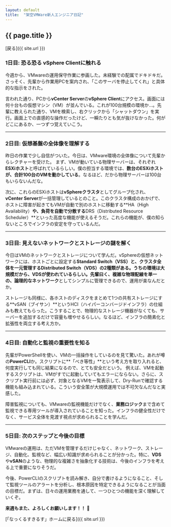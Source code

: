 ```yaml
--- 
layout: default
title:  "架空VMWare新人エンジニア日記"
---
```


## {{ page.title }}

 [戻る]({{ site.url }}) 

### 1日目: 恐る恐る vSphere Clientに触れる
今週から、VMwareの運用保守作業に参画した。未経験での配属でドキドキだ。さっそく、先輩から作業用PCを案内され、「このサーバを停止してくれ」と具体的な指示をされた。

言われた通り、PCから**vCenter Server**の**vSphere Client**にアクセス。画面には何十台もの仮想マシン（VM）が並んでいる。これが100台規模の環境か...。先輩に教えられた通り、VMを検索し、右クリックから「シャットダウン」を実行。画面上での直感的な操作だったけど、一瞬たりとも気が抜けなかった。何がどこにあるか、一つずつ覚えていこう。

---

### 2日目: 仮想基盤の全体像を理解する
昨日の作業で少し自信がついた。今日は、VMware環境の全体像について先輩からレクチャーを受けた。
まず、VMが動いている物理サーバーは、それぞれ**ESXiホスト**と呼ばれているらしい。僕の担当する環境では、**数台のESXiホストが、合計100台のVMを動かしている**。なるほど、だから物理サーバーは100台もいらないんだな。

次に、これらのESXiホストは**vSphereクラスタ**としてグループ化され、**vCenter Server**が一括管理しているとのこと。このクラスタ構成のおかげで、ホストに障害が起きてもVMが自動で別のホストに移動する**HA（High Availability）**や、負荷を自動で分散する**DRS（Distributed Resource Scheduler）**といった高度な機能が使えるそうだ。これらの機能が、僕の知らないところでインフラの安定を守っているんだ。

---

### 3日目: 見えないネットワークとストレージの謎を解く
今日はVMのネットワークとストレージについて学んだ。vSphereの仮想ネットワークには、ホストごとに設定する**Standard Switch（VSS）**と、クラスタ全体を一元管理する**Distributed Switch（VDS）**の2種類がある。うちの環境は大規模だから、VDSが使われているらしい。先輩曰く、複雑な物理配線を**単一の、論理的なネットワーク**としてシンプルに管理できるので、運用が楽なんだとか。

ストレージも同様に、各ホストのディスクをまとめて1つの共有ストレージにする**vSAN（ブイサン）**というHCI（ハイパーコンバージドインフラ）の仕組みも教えてもらった。こうすることで、物理的なストレージ機器がなくても、サーバーを追加するだけで容量も増やせるらしい。なるほど、インフラの簡素化と拡張性を両立する考え方か。

---

### 4日目: 自動化と監視の重要性を知る
先輩がPowerShellを使い、VMの一括操作をしているのを見て驚いた。あれが噂の**PowerCLI**か。スクリプトに**「べき等性」**という考え方を取り入れると、何度実行しても同じ結果になるので、とても安全だという。
例えば、VMを起動するスクリプトは、VMがすでに起動していてもエラーにならない。さらに、スクリプト実行前には必ず、対象となるVMを一覧表示して、Dry-Runで確認する機能も組み込まれている。こういう安全策が大規模運用では不可欠なんだなと実感した。

障害監視についても、VMwareの監視機能だけでなく、**業務ロジック**まで含めて監視できる専用ツールが導入されていることを知った。インフラの健全性だけでなく、サービス全体を見渡す視点が求められることを学んだ。

---

### 5日目: 次のステップと今後の目標
VMwareの運用は、ただVMを管理するだけじゃなく、ネットワーク、ストレージ、自動化、監視など、幅広い知識が求められることが分かった。特に、**VDS**や**vSAN**のような、物理的な複雑さを抽象化する技術は、今後のインフラを考える上で重要になりそうだ。

今後、PowerCLIのスクリプトを読み解き、自分で書けるようになること、そして監視ツールのアラートを分析し、根本原因を特定できるようになることが当面の目標だ。まずは、日々の運用業務を通して、一つひとつの機能を深く理解していくぞ。

**来週もまた、よろしくお願いします！！** 📝


 [「なっくるすきるす」ホームに戻る]({{ site.url }}) 
